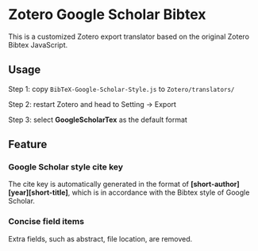 # Zotero Google Scholar Bibtex

This is a customized Zotero export translator based on the original Zotero Bibtex JavaScript.

## Usage

Step 1: copy `BibTeX-Google-Scholar-Style.js` to `Zotero/translators/`

Step 2: restart Zotero and head to Setting -> Export

Step 3: select **GoogleScholarTex** as the default format

## Feature

### Google Scholar style cite key

The cite key is automatically generated in the format of **[short-author][year][short-title]**, which is in accordance with the Bibtex style of Google Scholar.

### Concise field items

Extra fields, such as abstract, file location, are removed.